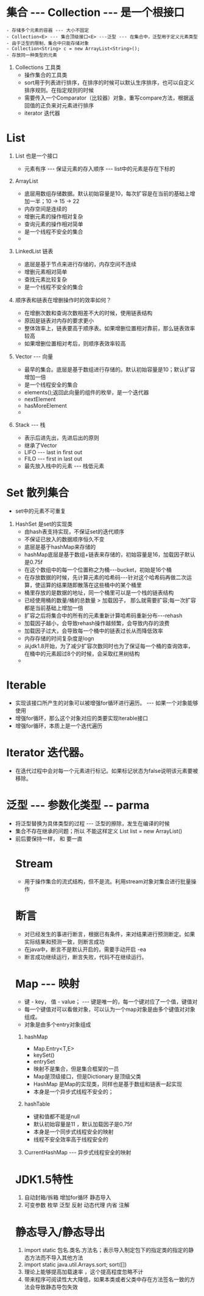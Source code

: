 # 集合 --- Collection --- 是一个根接口
    - 存储多个元素的容器 --- 大小不固定
    - Collection<E> --- 集合顶级接口<E> ---泛型 --- 在集合中，泛型用于定义元素类型
    - 由于泛型的限制，集合中只能存储对象
    - Collection<String> c = new ArrayList<String>();
    - 存放同一种类型的元素

1. Collections 工具类
   - 操作集合的工具类
   - sort用于列表进行排序，在排序的时候可以默认生序排序，也可以自定义排序规则。在指定规则的时候
   - 需要传入一个Comparator（比较器）对象，重写compare方法，根据返回值的正负来对元素进行排序
   - iterator 迭代器
   
# List
1. List 也是一个接口
   - 元素有序 --- 保证元素的存入顺序 --- list中的元素是存在下标的
2. ArrayList
    - 底层用数组存储数据。默认初始容量是10，每次扩容是在当前的基础上增加一半；10 -> 15 -> 22
    - 内存空间是连续的
    - 增删元素的操作相对复杂
    - 查询元素的操作相对简单
    - 是一个线程不安全的集合
    - 
3. LinkedList 链表
   - 底层是基于节点来进行存储的，内存空间不连续
   - 增删元素相对简单
   - 查找元素比较复杂
   - 是一个线程不安全的集合
4. 顺序表和链表在增删操作时的效率如何？
   - 在增删次数和查询次数相差不大的时候，使用链表结构
   - 原因是链表对内存的要求更小
   - 整体效率上，链表要高于顺序表。如果增删位置相对靠前，那么链表效率较高
   - 如果增删位置相对考后，则顺序表效率较高


5. Vector --- 向量
   - 最早的集合。底层是基于数组进行存储的。默认初始容量是10；默认扩容增加一倍
   - 是一个线程安全的集合
   - elements();返回此向量的组件的枚举，是一个迭代器
   - nextElement
   - hasMoreElement
   - 
6. Stack --- 栈
   - 表示后进先出，先进后出的原则
   - 继承了Vector
   - LIFO --- last in first out
   - FILO --- first in last out
   - 最先放入栈中的元素 --- 栈低元素

# Set 散列集合
   - set中的元素不可重复
1. HashSet 是set的实现类
   - 由hash表支持实现，不保证set的迭代顺序
   - 不保证已放入的数据顺序恒久不变
   - 底层是基于hashMap来存储的
   - hashMap底层是基于数组+链表来存储的，初始容量是16，加载因子默认是0.75f
   - 在这个数组中的每一个位置称之为桶---bucket，初始是16个桶
   - 在存放数据的时候，先计算元素的哈希码---针对这个哈希码再做二次运算，使运算的结果随即散落在这些桶中的某个桶里
   - 桶里存放的是数据的地址，同一个桶里可以是一个栈的链表结构
   - 已经使用桶的数量/桶的总数量 > 加载因子， 那么就需要扩容;每一次扩容都是当前基础上增加一倍
   - 扩容之后将集合中的所有的元素重新计算哈希码重新分布---rehash
   - 加载因子越小，会导致rehash操作越频繁，会导致内存的浪费
   - 加载因子过大，会导致每一个桶中的链表过长从而降低效率
   - 内存存储的时间复杂度是logn
   - 从jdk1.8开始，为了减少扩容次数同时也为了保证每一个桶的查询效率，在桶中的元素超过8个的时候，会采取红黑树结构
   - 

# Iterable
   - 实现该接口所产生的对象可以被增强for循环进行遍历。 --- 如果一个对象能够使用
   - 增强for循环，那么这个对象对应的类要实现Iterable接口
   - 增强for循环，本质上是一个迭代遍历
# Iterator 迭代器。
   - 在迭代过程中会对每一个元素进行标记。如果标记状态为false说明该元素要被移除。

# 泛型 --- 参数化类型 -- parma
   - 将泛型替换为具体类型的过程 --- 泛型的擦除，发生在编译的时候
   - 集合不存在继承的问题；所以 不能这样定义 List<Object> list = new ArrayList<String>()
   - 前后要保持一样，<Object> 和 <String>要一直

# Stream
   - 用于操作集合的流式结构，但不是流。利用stream对象对集合进行批量操作

# 断言
   - 对已经发生的事进行断言，根据已有条件，来对结果进行预测断定。如果实际结果和预测一致，则断言成功
   - 在java中，断言不是默认开启的，需要手动开启 -ea
   - 断言成功继续运行，断言失败，代码不在继续运行。

# Map --- 映射
   - 键 - key， 值 - value； --- 键是唯一的，每一个键对应了一个值，键值对
   - 每一个键值对可以看做对象，可以认为一个map对象是由多个键值对对象组成。
   - 对象是由多个entry对象组成
1. hashMap
   - Map.Entry<T,E>
   - keySet()
   - entrySet
   - 映射不是集合，但是集合框架的一员
   - Map是顶级接口，但是Dictionary 是顶级父类
   - HashMap 是Map的实现类，同样也是基于数组和链表一起实现
   - 本身是一个异步式线程不安全的；
2. hashTable
   - 键和值都不能是null
   - 默认初始容量是11 ，默认加载因子是0.75f
   - 本身是一个同步式线程安全的映射
   - 线程不安全效率高于线程安全的
   
3. CurrentHashMap --- 异步式线程安全的映射

# JDK1.5特性
1. 自动封箱/拆箱 增加for循环 静态导入
2. 可变参数  枚举  泛型  反射  动态代理  内省  注解

# 静态导入/静态导出
1. import static 包名.类名.方法名；表示导入制定包下的指定类的指定的静态方法而不导入其他方法
2. import static java.util.Arrays.sort; sort([])
3. 理论上能够提高加载速率 ，这个提高程度忽略不计
4. 带来程序可阅读性大大降低，如果本类或者父类中存在方法签名一致的方法会导致静态导包失效




























